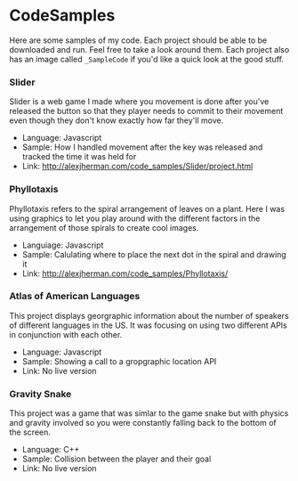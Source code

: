 # CodeSamples
Here are some samples of my code. Each project should be able to be downloaded and run. Feel free to take a look around them. Each project also has an image called `_SampleCode` if you'd like a quick look at the good stuff.

### Slider
Slider is a web game I made where you movement is done after you've released the button so that they player needs to commit to their movement even though they don't know exactly how far they'll move.
- Language: Javascript
- Sample: How I handled movement after the key was released and tracked the time it was held for
- Link: http://alexjherman.com/code_samples/Slider/project.html

### Phyllotaxis
Phyllotaxis refers to the spiral arrangement of leaves on a plant. Here I was using graphics to let you play around with the different factors in the arrangement of those spirals to create cool images.
- Languiage: Javascript
- Sample: Calulating where to place the next dot in the spiral and drawing it
- Link: http://alexjherman.com/code_samples/Phyllotaxis/

### Atlas of American Languages
This project displays georgraphic information about the number of speakers of different languages in the US. It was focusing on using two different APIs in conjunction with each other.
- Language: Javascript
- Sample: Showing a call to a gropgraphic location API
- Link: No live version

### Gravity Snake
This project was a game that was simlar to the game snake but with physics and gravity involved so you were constantly falling back to the bottom of the screen.
- Language: C++
- Sample: Collision between the player and their goal
- Link: No live version
